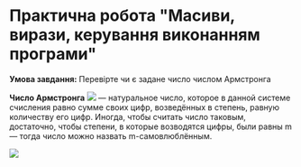 # Практична робота "Масиви, вирази, керування виконанням програми"

**Умова завдання:** Перевірте чи є задане число числом Армстронга

**Число Армстронга** ![](https://latex.codecogs.com/svg.latex?n=\sum_{i=1}^{k}{d_{i}b^{i-1}})  — натуральное число, которое в данной системе счисления равно сумме своих цифр, возведённых в степень, равную количеству его цифр. Иногда, чтобы считать число таковым, достаточно, чтобы степени, в которые возводятся цифры, были равны m — тогда число можно назвать m-самовлюблённым.


![](https://latex.codecogs.com/svg.latex?n=\sum_{i=1}^{k}{d_{i}b^{i-1}})
